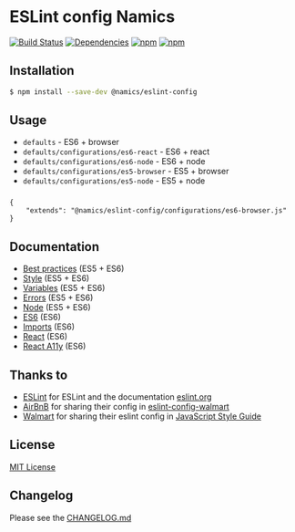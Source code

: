 # ESLint config Namics

[![Build Status](https://img.shields.io/travis/namics/eslint-config-namics/master.svg?maxAge=2592000)](https://travis-ci.org/namics/eslint-config-namics)
[![Dependencies](https://img.shields.io/david/namics/eslint-config-namics/master.svg?maxAge=2592000)](https://david-dm.org/namics/eslint-config-namics)
[![npm](https://img.shields.io/npm/v/eslint-config-namics.svg?maxAge=2592000)](https://www.npmjs.com/package/eslint-config-namics)
[![npm](https://img.shields.io/npm/dt/eslint-config-namics.svg?maxAge=2592000)](https://www.npmjs.com/package/eslint-config-namics)


## Installation
```bash
$ npm install --save-dev @namics/eslint-config
```


## Usage
- `defaults` - ES6 + browser
- `defaults/configurations/es6-react` - ES6 + react
- `defaults/configurations/es6-node` - ES6 + node
- `defaults/configurations/es5-browser` - ES5 + browser
- `defaults/configurations/es5-node` - ES5 + node

###
```
{
	"extends": "@namics/eslint-config/configurations/es6-browser.js"
}
```

## Documentation
- [Best practices](https://github.com/namics/eslint-config-namics/blob/master/documentation/best-practices.md) (ES5 + ES6)
- [Style](https://github.com/namics/eslint-config-namics/blob/master/documentation/style.md) (ES5 + ES6)
- [Variables](https://github.com/namics/eslint-config-namics/blob/master/documentation/variables.md) (ES5 + ES6)
- [Errors](https://github.com/namics/eslint-config-namics/blob/master/documentation/errors.md) (ES5 + ES6)
- [Node](https://github.com/namics/eslint-config-namics/blob/master/documentation/node.md) (ES5 + ES6)
- [ES6](https://github.com/namics/eslint-config-namics/blob/master/documentation/es6.md) (ES6)
- [Imports](https://github.com/namics/eslint-config-namics/blob/master/documentation/imports.md) (ES6)
- [React](https://github.com/namics/eslint-config-namics/blob/master/documentation/react.md) (ES6)
- [React A11y](https://github.com/namics/eslint-config-namics/blob/master/documentation/react-a11y.md) (ES6)

## Thanks to
* [ESLint](https://github.com/eslint/eslint) for ESLint and the documentation [eslint.org](http://eslint.org/)
* [AirBnB](https://github.com/airbnb) for sharing their config in [eslint-config-walmart](https://github.com/airbnb/javascript)
* [Walmart](https://github.com/walmartlabs) for sharing their eslint config in [JavaScript Style Guide](https://github.com/walmartlabs/eslint-config-walmart)


## License
[MIT License](https://github.com/namics/eslint-config-namics/blob/master/LICENSE)


## Changelog

Please see the [CHANGELOG.md](https://github.com/namics/eslint-config-namics/blob/master/CHANGELOG.md)